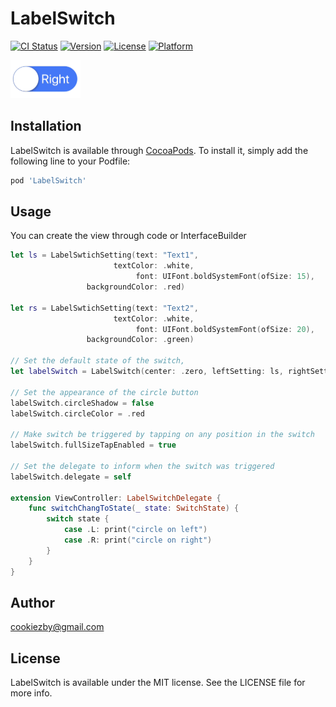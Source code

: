 # LabelSwitch

[![CI Status](http://img.shields.io/travis/Cookiezby/LabelSwitch.svg?style=flat)](https://travis-ci.org/Cookiezby/LabelSwitch)
[![Version](https://img.shields.io/cocoapods/v/LabelSwitch.svg?style=flat)](http://cocoapods.org/pods/LabelSwitch)
[![License](https://img.shields.io/cocoapods/l/LabelSwitch.svg?style=flat)](http://cocoapods.org/pods/LabelSwitch)
[![Platform](https://img.shields.io/cocoapods/p/LabelSwitch.svg?style=flat)](http://cocoapods.org/pods/LabelSwitch)

<img src="sample.gif" width="112" height="61" />

## Installation

LabelSwitch is available through [CocoaPods](http://cocoapods.org). To install
it, simply add the following line to your Podfile:

```ruby
pod 'LabelSwitch'
```

## Usage

You can create the view through code or InterfaceBuilder

```swift
let ls = LabelSwtichSetting(text: "Text1",
                       textColor: .white,
                            font: UIFont.boldSystemFont(ofSize: 15),
                 backgroundColor: .red)
        
let rs = LabelSwtichSetting(text: "Text2",
                       textColor: .white,
                            font: UIFont.boldSystemFont(ofSize: 20),
                 backgroundColor: .green)

// Set the default state of the switch,
let labelSwitch = LabelSwitch(center: .zero, leftSetting: ls, rightSetting: rs, defaultState: .L)

// Set the appearance of the circle button
labelSwitch.circleShadow = false
labelSwitch.circleColor = .red

// Make switch be triggered by tapping on any position in the switch
labelSwitch.fullSizeTapEnabled = true

// Set the delegate to inform when the switch was triggered
labelSwitch.delegate = self

extension ViewController: LabelSwitchDelegate {
    func switchChangToState(_ state: SwitchState) {
        switch state {
            case .L: print("circle on left")
            case .R: print("circle on right")
        }
    }
}

```

## Author

cookiezby@gmail.com

## License

LabelSwitch is available under the MIT license. See the LICENSE file for more info.
